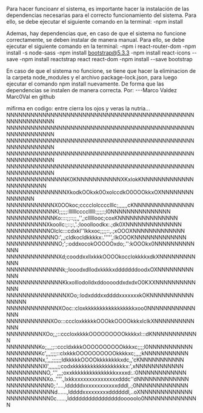 Para hacer funcioanr el sistema, es importante hacer la instalación de las dependencias necesarias para el correcto funcionamiento del sistema. Para ello, se debe ejecutar el siguiente comando en la terminal:
    -npm install

Ademas, hay dependencias que, en caso de que el sistema no funcione correctamente, se deben instalar de manera manual. Para ello, se debe ejecutar el siguiente comando en la terminal:
    -npm i react-router-dom
    -npm install -s node-sass
    -npm install bootstrap@5.3.3
    -npm install react-icons --save
    -npm install reactstrap react react-dom
    -npm install --save bootstrap

En caso de que el sistema no funcione, se tiene que hacer la eliminacion de la carpeta node_modules y el archivo package-lock.json, para luego ejecutar el comando npm install nuevamente. De forma que las dependencias se instalen de manera correcta.
Por: 
---Marco Valdez Marc0Val en github



mifirma en codigo:
entre cierra los ojos y veras la nutria...
NNNNNNNNNNNNNNNNNNNNNNNNNNNNNNNNNNNNNNNNNNNNNNNNNNNNNNNNNNN
NNNNNNNNNNNNNNNNNNNNNNNNNNNNNNNNNNNNNNNNNNNNNNNNNNNNNNNNNNN
NNNNNNNNNNNNNNNNNNNNNNNNNNNNNNNNNNNNNNNNNNNNNNNNNNNNNNNNNNN
NNNNNNNNNNNNNNNNNNNNNNNNNNNNNNNNNNNNNNNNNNNNNNNNNNNNNNNNNNN
NNNNNNNNNNNNNNNNNNNNNNNNNNNNNNNNNNNNNNNNNNNNNNNNNNNNNNNNNNN
NNNNNNNNNNNNNNNK0KNNNNNNNNNNNXKxlokKNNNNNNNNNNNNNNNNNNNNNNN
NNNNNNNNNNNNNNNXkodkOOkxk0OxolccdkO0OOOkkxOXNNNNNNNNNNNNNNN
NNNNNNNNNNNNX0OOkoc;cccclolcccclllc;,,,,,,cKNNNNNNNNNNNNNNN
NNNNNNNNNNNNKl;;;;;:llllllcccclllll:;;;;:;l0NNNNNNNNNNNNNNN
NNNNNNNNNNNNKo::::;;::;;,,'',;clllllooc;coxKNNNNNNNNNNNNNNN
NNNNNNNNNNXkoollc:;::;:,'.;looolloodkx:.;dk0XNNNNNNNNNNNNNN
NNNNNNNNNNNOlclc:::cdxkl''lkkxoc;;;;::,.;xOOOXNNNNNNNNNNNNN
NNNNNNNNNNNNO:',,;cldkocldkkkkx:.''''',:lkOOOKNNNNNNNNNNNNN
NNNNNNNNNNNNNO;';:oddxocokOOOOOxdo;.'':kOOOkx0NNNNNNNNNNNNN
NNNNNNNNNNNNNXd;cooddxxllxkkkOOOOkocclokkkkxdkXNNNNNNNNNNNN
NNNNNNNNNNNNNNk;;looodxdllodxkkkkxdddddddoodxOXNNNNNNNNNNNN
NNNNNNNNNNNNNNKkxolllodolldxddooooddxdxdxO0KXXNNNNNNNNNNNNN
NNNNNNNNNNNNNNNXOo;:lodxdddxxddddxxxxxxxkOKNNNNNNNNNNNNNNNN
NNNNNNNNNNNNNXOoc::cloxkkkkkkkkkkkkkkkkkxoo0NNNNNNNNNNNNNNN
NNNNNNNNNNNXOo:::cccloxkkkkkOOOkkOOOOkkkxlclkXNNNNNNNNNNNNN
NNNNNNNNNXOo;,;::cccloxkkkkOOOOOOOOOkkkkxl:::dKNNNNNNNNNNNN
NNNNNNNNKo;,,,;;::cccldxkkkOOOOOOOOOOkkkxc;;;;l0NNNNNNNNNNN
NNNNNNNNKc',,,;;;;::clxkkkOOOOOOOOOOkkkkxc;,,,;kNNNNNNNNNNN
NNNNNNNNNx,',,,;;;;;;ldkkkkkOOOOkkkkkkkkxdc,,'cKNNNNNNNNNNN
NNNNNNNNNXl',,,,,,;;codxkkkkkkkkkkkkkkkkkkx:',xNNNNNNNNNNNN
NNNNNNNNNNO,.''',,,;oxxkkkkkkkkkkkkkkkxxxxd:.:0NNNNNNNNNNNN
NNNNNNNNNNXo..''''.,lxkkxxxxxxxxxxxxxxxdddc''dNNNNNNNNNNNNN
NNNNNNNNNNN0;.'....,ldddddxxxxxxxxxxxxdddl,.;0NNNNNNNNNNNNN
NNNNNNNNNNNNd......,lddddxxxxxxxxxddddddl,..oXNNNNNNNNNNNNN
NNNNNNNNNNN0c......,lddddddddddddddddooooolo0NNNNNNNNNNNNNN
